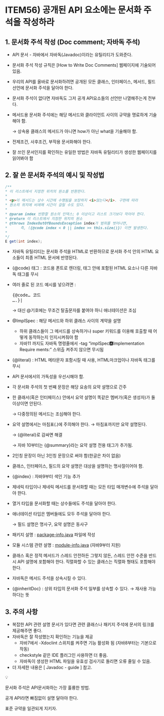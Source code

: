 # ITEM56) 공개된 API 요소에는 문서화 주석을 작성하라

## 1. 문서화 주석 작성 (Doc comment; 자바독 주석)

- API 문서 - 자바에서 자바독(Javadoc)이라는 유틸리티가 도와준다.
- 문서화 주석 작성 규칙은 [How to Write Doc Comments] 웹페이지에 기술되어 있음.
- 우리의 API를 올바로 문서화하려면 공개된 모든 클래스, 인터페이스, 메서드, 필드 선언에 문서화 주석을 달아야 한다.
- 문서화 주석이 없다면 자바독도 그저 공개 API요소들의 선언만 나열해주는게 전부다.
- 메서드용 문서화 주석에는 해당 메서드와 클라이언트 사이의 규약을 명료하게 기술해야 함.
    
    → 상속용 클래스의 메서드가 아니면 how가 아닌 what을 기술해야 함.
    
- 전제조건, 사후조건, 부작용 문서화해야 한다.
- 잘 쓰인 문서인지를 확인하는 유일한 방법은 자바독 유틸리티가 생성한 웹페이지를 읽어봐야 함

## 2. 잘 쓴 문서화 주석의 예시 및 작성법

```java
/**
* 이 리스트에서 지정한 위치의 원소를 반환한다.
*
* <p>이 메서드는 상수 시간에 수행됨을 보장하지 <i>않는다</i>. 구현에 따라
* 원소의 위치에 비례해 시간이 걸릴 수도 있다.
*
* @param index 반환할 원소의 인덱스; 0 이상이고 리스트 크기보다 작아야 한다.
* @return 이 리스트에서 지정한 위치의 원소
* @throws IndexOutOfBoundsException index가 범위를 벗어나면,
*      즉, ({@code index < 0 || index >= this.size()}) 이면 발생한다.
*
*/
E get(int index);
```

- 자바독 유틸리티는 문서화 주석을 HTML로 반환하므로 문서화 주석 안의 HTML 요소들이 최종 HTML 문서에 반영된다.
- {@code} 태그 : 코드용 폰트로 렌더링, 태그 안에 포함된 HTML 요소나 다른 자바독 태그를 무시
- 여러 줄로 된 코드 예시를 넣으려면 : <pre>{@code… 코드 ….}|</pre>
    
    → 대신 @기호에는 무조건 탈출문자를 붙여야 하니 애너테이션은 조심
    
- @ImplSpec : 해당 메서드와 하위 클래스 사이의 계약을 설명
    - 하위 클래스들이 그 메서드를 상속하거나 super 키워드를 이용해 호출할 때 어떻게 동작하는지 인지시켜줘야 함
    - 자바11 까지도 자바독 명령줄에서 -tag “implSpec:a:Implementation Require ments:” 스위츨 켜주지 않으면 무시됨
- {@literal} : HTML 메타문자 포함시킬 때 사용, HTML마크업이나 자바독 태그를 무시
- API 문서에서의 가독성을 우선시해야 함.
- 각 문서화 주석의 첫 번째 문장은 해당 요송의 요약 설명으로 간주
- 한 클래서(혹은 인터페이스) 안에서 요약 설명이 똑같은 멤버가(혹은 생성자)가 둘 이상이면 안된다.
    
    → 다중정의된 메서드는 조심해야 한다.
    
- 요약 설명에서는 마침표(.)에 주의해야 한다. → 마침표까지만 요약 설명된다.
    
    → {@literal}로 감싸면 해결
    
    → 자바 10부터는 {@summary}라는 요약 설명 전용 태그가 추가됨.
    
- 2인칭 문장이 아닌 3인칭 문장으로 써야 함(한글은 차이 없음)
- 클래스, 인터페이스, 필드의 요약 설명은 대상을 설명하는 명사절이어야 함.
- {@index} : 자바9부터 색인 기능 추가
- 제네릭 타입이나 제네릭 메서드를 문서화할 때는 모든 타입 매개변수에 주석을 달아야 한다.
- 열거 타입을 문서화할 때는 상수들에도 주석을 달아야 한다.
- 애너테이션 타입은 멤버들에도 모두 주석을 달아야 한다.
    
    → 필드 설명은 명사구, 요약 설명은 동사구
    
- 패키지 설명 : [package-info.java](http://package-info.java) 파일에 작성
- 모듈 시스템 관련 설명 : [module-info.java](http://module-info.java) (자바9부터 지원)
- 클래스 혹은 정적 메서드가 스레드 안전하든 그렇지 않든, 스레드 안전 수준을 반드시 API 설명에 포함해야 한다. 직렬화할 수 있는 클래스는 직렬화 형태도 포함해야 한다.
- 자바독은 메서드 주석을 상속시킬 수 있다.
- {@inheritDoc} : 상위 타입의 문서화 주석 일부를 상속할 수 있다. → 재사용 가능하다는 뜻

## 3. 주의 사항

- 복잡한 API 관련 설명 문서가 있다면 관련 클래스나 패키지 주석에 문서의 링크를 제공해주면 좋다.
- 자바독은 잘 작성했는지 확인하는 기능을 제공
    - 자바7에서 -Xdoclint 스위치를 켜주면 기능 활성화 됨 (자바8부터는 기본으로 작동)
    - checkstyle 같은 IDE 플러그인 사용하면 더 좋음.
    - 자바독이 생성한 HTML 파일을 유효성 검사기로 돌리면 오류 줄일 수 있음.
- 더 자세한 내용은 [ Javadoc - guide ] 참고.

<aside>
💡

문서화 주석은 API문서화하는 가장 훌륭한 방법.

공개 API라면 빠짐없이 설명 달아야 한다.

표준 규약을 일관되게 지키자.

</aside>